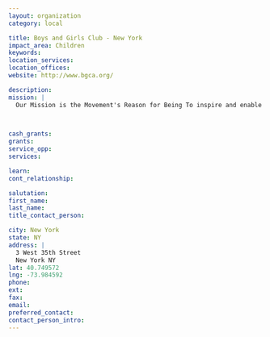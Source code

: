 ```yaml
---
layout: organization
category: local

title: Boys and Girls Club - New York
impact_area: Children
keywords: 
location_services: 
location_offices: 
website: http://www.bgca.org/

description: 
mission: |
  Our Mission is the Movement's Reason for Being To inspire and enable all young people, especially those from disadvantaged circumstances, to realize their full potential as productive, responsible and caring citizens. A Boys & Girls Club Provides A safe place to learn and grow... Ongoing relationships with caring, adult professionals... Life-enhancing programs and character development experiences... Hope and opportunity.

  

cash_grants: 
grants: 
service_opp: 
services: 

learn: 
cont_relationship: 

salutation: 
first_name: 
last_name: 
title_contact_person: 

city: New York
state: NY
address: |
  3 West 35th Street     
  New York NY 
lat: 40.749572
lng: -73.984592
phone: 
ext: 
fax: 
email: 
preferred_contact: 
contact_person_intro: 
---
```

